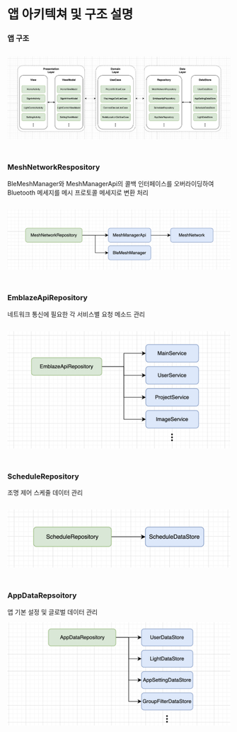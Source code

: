 # 앱 아키텍쳐 및 구조 설명

### 앱 구조
![alt text](resource/archi.png)
&nbsp;
---

### MeshNetworkRespository
BleMeshManager와 MeshManagerApi의 콜백 인터페이스를 오버라이딩하여 Bluetooth 메세지를 메시 프로토콜 메세지로 변환 처리

![alt text](resource/archi_mesh.png)
&nbsp;
---

### EmblazeApiRepository
네트워크 통신에 필요한 각 서비스별 요청 메소드 관리

![alt text](resource/archi_api.png)
&nbsp;
---

### ScheduleRepository
조명 제어 스케줄 데이터 관리

![alt text](resource/archi_schedule.png)
&nbsp;
---

### AppDataRepsoitory
앱 기본 설정 및 글로벌 데이터 관리

![alt text](resource/archi_data.png)
&nbsp;